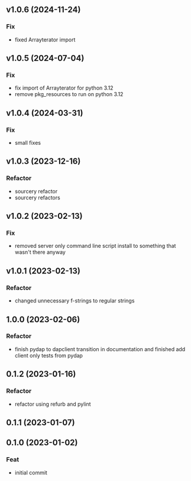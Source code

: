 ## v1.0.6 (2024-11-24)

### Fix

- fixed Arrayterator import

## v1.0.5 (2024-07-04)

### Fix

- fix import of Arrayterator for python 3.12
- remove pkg_resources to run on python 3.12

## v1.0.4 (2024-03-31)

### Fix

- small fixes

## v1.0.3 (2023-12-16)

### Refactor

- sourcery refactor
- sourcery refactors

## v1.0.2 (2023-02-13)

### Fix

- removed server only command line script install to something that wasn't there anyway

## v1.0.1 (2023-02-13)

### Refactor

- changed unnecessary f-strings to regular strings

## 1.0.0 (2023-02-06)

### Refactor

- finish pydap to dapclient transition in documentation and finished add client only tests from pydap

## 0.1.2 (2023-01-16)

### Refactor

- refactor using refurb and pylint

## 0.1.1 (2023-01-07)

## 0.1.0 (2023-01-02)

### Feat

- initial commit
